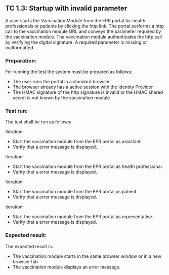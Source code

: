 ## TC 1.3: Startup with invalid parameter

A user starts the Vaccination Module from the EPR portal for health professionals or patients by clicking the http link. The portal performs a http call to the vaccination module URL and conveys the parameter required by the vaccination module. The vaccination module authenticates the http call by verifying the digital signature. A required parameter is missing or malformatted.  


### Preparation:

For running the test the system must be prepared as follows:
- The user runs the portal in a standard browser
- The browser already has a active session with the Identity Provider
- The HMAC signature of the http signature is invalid or the HMAC shared secret is not known by the vaccination module

### Test run:

The test shall be run as follows:

Iteration:
- Start the vaccination module from the EPR portal as assistant.
- Verify that a error message is displayed.

Iteration:
- Start the vaccination module from the EPR portal as health professional.
- Verify that a error message is displayed.

Iteration:
- Start the vaccination module from the EPR portal as patient.
- Verify that a error message is displayed.

Iteration:
- Start the vaccination module from the EPR portal as representative.
- Verify that a error message is displayed.

### Expected result:

The expected result is:
- The vaccination module starts in the same browser window or in a new browser tab.
- The vaccination module displays an error message.
